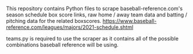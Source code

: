 This repository contains Python files to scrape baseball-reference.com's season schedule box score links, raw home / away team data and batting / pitching data for the related boxscores.
https://www.baseball-reference.com/leagues/majors/2021-schedule.shtml


teams.py is required to use the scraper as it contains all of the possible combinations baseball reference will be using. 
